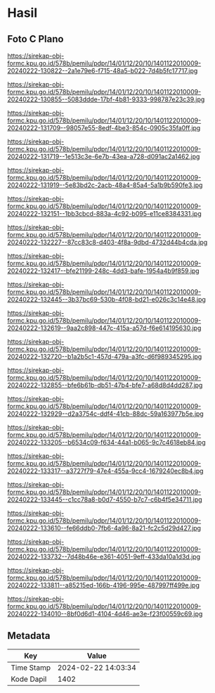 # Hasil

## Foto C Plano

https://sirekap-obj-formc.kpu.go.id/578b/pemilu/pdpr/14/01/12/20/10/1401122010009-20240222-130822--2a1e79e6-f715-48a5-b022-7d4b5fc17717.jpg

https://sirekap-obj-formc.kpu.go.id/578b/pemilu/pdpr/14/01/12/20/10/1401122010009-20240222-130855--5083ddde-17bf-4b81-9333-998787e23c39.jpg

https://sirekap-obj-formc.kpu.go.id/578b/pemilu/pdpr/14/01/12/20/10/1401122010009-20240222-131709--98057e55-8edf-4be3-854c-0905c35fa0ff.jpg

https://sirekap-obj-formc.kpu.go.id/578b/pemilu/pdpr/14/01/12/20/10/1401122010009-20240222-131719--1e513c3e-6e7b-43ea-a728-d091ac2a1462.jpg

https://sirekap-obj-formc.kpu.go.id/578b/pemilu/pdpr/14/01/12/20/10/1401122010009-20240222-131919--5e83bd2c-2acb-48a4-85a4-5a1b9b590fe3.jpg

https://sirekap-obj-formc.kpu.go.id/578b/pemilu/pdpr/14/01/12/20/10/1401122010009-20240222-132151--1bb3cbcd-883a-4c92-b095-e11ce8384331.jpg

https://sirekap-obj-formc.kpu.go.id/578b/pemilu/pdpr/14/01/12/20/10/1401122010009-20240222-132227--87cc83c8-d403-4f8a-9dbd-4732d44b4cda.jpg

https://sirekap-obj-formc.kpu.go.id/578b/pemilu/pdpr/14/01/12/20/10/1401122010009-20240222-132417--bfe21199-248c-4dd3-bafe-1954a4b9f859.jpg

https://sirekap-obj-formc.kpu.go.id/578b/pemilu/pdpr/14/01/12/20/10/1401122010009-20240222-132445--3b37bc69-530b-4f08-bd21-e026c3c14e48.jpg

https://sirekap-obj-formc.kpu.go.id/578b/pemilu/pdpr/14/01/12/20/10/1401122010009-20240222-132619--9aa2c898-447c-415a-a57d-f6e614195630.jpg

https://sirekap-obj-formc.kpu.go.id/578b/pemilu/pdpr/14/01/12/20/10/1401122010009-20240222-132720--b1a2b5c1-457d-479a-a3fc-d6f989345295.jpg

https://sirekap-obj-formc.kpu.go.id/578b/pemilu/pdpr/14/01/12/20/10/1401122010009-20240222-132855--bfe6b61b-db51-47b4-bfe7-a68d8d4dd287.jpg

https://sirekap-obj-formc.kpu.go.id/578b/pemilu/pdpr/14/01/12/20/10/1401122010009-20240222-132929--d2a3754c-ddf4-41cb-88dc-59a163977b5e.jpg

https://sirekap-obj-formc.kpu.go.id/578b/pemilu/pdpr/14/01/12/20/10/1401122010009-20240222-133205--b6534c09-f634-44a1-b065-9c7c4618eb84.jpg

https://sirekap-obj-formc.kpu.go.id/578b/pemilu/pdpr/14/01/12/20/10/1401122010009-20240222-133317--a3727f79-47e4-455a-9cc4-1679240ec8b4.jpg

https://sirekap-obj-formc.kpu.go.id/578b/pemilu/pdpr/14/01/12/20/10/1401122010009-20240222-133445--c1cc78a8-b0d7-4550-b7c7-c6b4f5e34711.jpg

https://sirekap-obj-formc.kpu.go.id/578b/pemilu/pdpr/14/01/12/20/10/1401122010009-20240222-133610--fe66ddb0-7fb6-4a96-8a21-fc2c5d29d427.jpg

https://sirekap-obj-formc.kpu.go.id/578b/pemilu/pdpr/14/01/12/20/10/1401122010009-20240222-133732--7d48b46e-e361-4051-9eff-433da10a1d3d.jpg

https://sirekap-obj-formc.kpu.go.id/578b/pemilu/pdpr/14/01/12/20/10/1401122010009-20240222-133811--a85215ed-166b-4196-995e-487997ff499e.jpg

https://sirekap-obj-formc.kpu.go.id/578b/pemilu/pdpr/14/01/12/20/10/1401122010009-20240222-134010--8bf0d6d1-4104-4d46-ae3e-f23f00559c69.jpg


## Metadata

| Key        | Value               |
| ---------- | ------------------- |
| Time Stamp | 2024-02-22 14:03:34 |
| Kode Dapil | 1402                |



